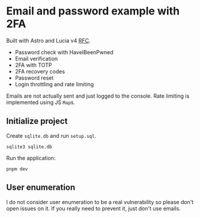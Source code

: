 # Email and password example with 2FA

Built with Astro and Lucia v4 [RFC](https://github.com/lucia-auth/lucia/issues/1639).

- Password check with HaveIBeenPwned
- Email verification
- 2FA with TOTP
- 2FA recovery codes
- Password reset
- Login throttling and rate limiting

Emails are not actually sent and just logged to the console. Rate limiting is implemented using JS `Map`s.

## Initialize project

Create `sqlite.db` and run `setup.sql`.

```
sqlite3 sqlite.db
```

Run the application:

```
pnpm dev
```

## User enumeration

I do not consider user enumeration to be a real vulnerability so please don't open issues on it. If you really need to prevent it, just don't use emails.
